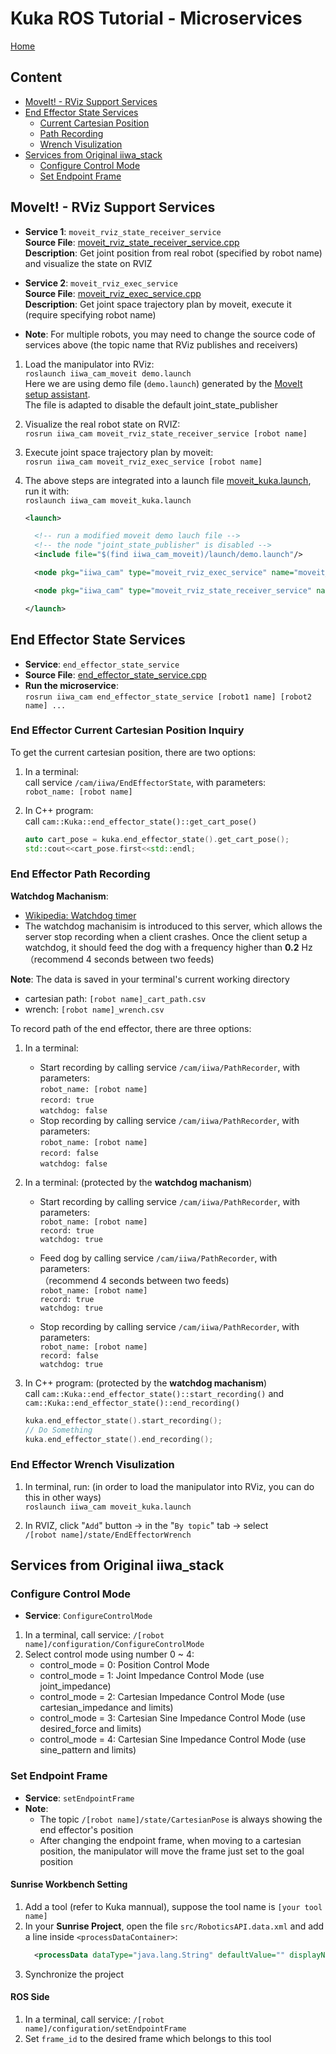 # Kuka ROS Tutorial - Microservices

[Home](../README.md)

## Content
- [MoveIt! - RViz Support Services](#moveit---rviz-support-services)
- [End Effector State Services ](#end-effector-state-services)
    - [Current Cartesian Position](#end-effector-current-cartesian-position-inquiry)
    - [Path Recording](#end-effector-path-recording)
    - [Wrench Visulization](#end-effector-wrench-visulization)
- [Services from Original iiwa_stack](#services-from-original-iiwastack)
    - [Configure Control Mode](#configure-control-mode)
    - [Set Endpoint Frame](#set-endpoint-frame)


## MoveIt! - RViz Support Services

 - **Service 1**: `moveit_rviz_state_receiver_service`  
   **Source File**: [moveit_rviz_state_receiver_service.cpp](../src/utilities/moveit_rviz_state_receiver_service.cpp)  
   **Description**: Get joint position from real robot (specified by robot name) and visualize the state on RVIZ

 - **Service 2**: `moveit_rviz_exec_service`  
   **Source File**: [moveit_rviz_exec_service.cpp](../src/utilities/moveit_rviz_exec_service.cpp)  
   **Description**: Get joint space trajectory plan by moveit, execute it (require specifying robot name)


-  **Note**: For multiple robots, you may need to change the source code of services above (the topic name that RViz publishes and receivers)

  1. Load the manipulator into RViz:   
    `roslaunch iiwa_cam_moveit demo.launch`  
    Here we are using demo file (`demo.launch`) generated by the [MoveIt setup assistant](http://docs.ros.org/en/kinetic/api/moveit_tutorials/html/doc/setup_assistant/setup_assistant_tutorial.html).   
    The  file is adapted to disable the default joint_state_publisher

  1. Visualize the real robot state on RVIZ:   
    `rosrun iiwa_cam moveit_rviz_state_receiver_service [robot name]`  

  1. Execute joint space trajectory plan by moveit:  
    `rosrun iiwa_cam moveit_rviz_exec_service [robot name]` 

  1. The above steps are integrated into a launch file [moveit_kuka.launch](../launch/moveit_kuka.launch), run it with:  
    `roslaunch iiwa_cam moveit_kuka.launch`

      ```xml
      <launch>

        <!-- run a modified moveit demo lauch file -->
        <!-- the node "joint_state_publisher" is disabled -->
        <include file="$(find iiwa_cam_moveit)/launch/demo.launch"/>

        <node pkg="iiwa_cam" type="moveit_rviz_exec_service" name="moveit_rviz_exec_service" output="screen"/>
      
        <node pkg="iiwa_cam" type="moveit_rviz_state_receiver_service" name="moveit_rviz_state_receiver_service" output="screen"/>

      </launch>

      ```


## End Effector State Services 

 - **Service**: `end_effector_state_service`  
 - **Source File**: [end_effector_state_service.cpp](../src/utilities/end_effector_state_service.cpp)  
 - **Run the microservice**:  
    `rosrun iiwa_cam end_effector_state_service [robot1 name] [robot2 name] ...`  

 ### End Effector Current Cartesian Position Inquiry
 To get the current cartesian position, there are two options:

  1. In a terminal:  
    call service `/cam/iiwa/EndEffectorState`, with parameters:   
    `robot_name: [robot name]`  

  1. In C++ program:  
    call `cam::Kuka::end_effector_state()::get_cart_pose()` 
      ```cpp
      auto cart_pose = kuka.end_effector_state().get_cart_pose();
      std::cout<<cart_pose.first<<std::endl;
      ```

### End Effector Path Recording

  **Watchdog Machanism**:  
  - [Wikipedia: Watchdog timer](https://en.wikipedia.org/wiki/Watchdog_timer)
  - The watchdog machanisim is introduced to this server, which allows the server stop recording when a client crashes. Once the client setup a watchdog, it should feed the dog with a frequency higher than **0.2** Hz （recommend 4 seconds between two feeds)

  **Note**: The data is saved in your terminal's current working directory  
  - cartesian path: `[robot name]_cart_path.csv`  
  - wrench: `[robot name]_wrench.csv`  

  To record path of the end effector, there are three options:
  
  1.  In a terminal:
      - Start recording by calling service `/cam/iiwa/PathRecorder`, with parameters:   
      `robot_name: [robot name]`  
      `record: true`  
      `watchdog: false`
      - Stop recording by calling service `/cam/iiwa/PathRecorder`, with parameters:   
      `robot_name: [robot name]`  
      `record: false`  
      `watchdog: false`  

  1. In a terminal: (protected by the **watchdog machanism**)  
      - Start recording by calling service `/cam/iiwa/PathRecorder`, with parameters:   
      `robot_name: [robot name]`  
      `record: true`  
      `watchdog: true`

      - Feed dog by calling service `/cam/iiwa/PathRecorder`, with parameters:  
      （recommend 4 seconds between two feeds)  
      `robot_name: [robot name]`  
      `record: true`  
      `watchdog: true`

      - Stop recording by calling service `/cam/iiwa/PathRecorder`, with parameters:   
      `robot_name: [robot name]`  
      `record: false`  
      `watchdog: true`  

  1.  In C++ program: (protected by the **watchdog machanism**)  
    call `cam::Kuka::end_effector_state()::start_recording()` and `cam::Kuka::end_effector_state()::end_recording()`
      ```cpp
      kuka.end_effector_state().start_recording();
      // Do Something
      kuka.end_effector_state().end_recording();
      ```
    

### End Effector Wrench Visulization


  1. In terminal, run: (in order to load the manipulator into RViz, you can do this in other ways)  
    `roslaunch iiwa_cam moveit_kuka.launch`  


  1. In RVIZ, click "`Add`" button -> in the "`By topic`" tab -> select  
  `/[robot name]/state/EndEffectorWrench`




## Services from Original iiwa_stack

### Configure Control Mode
- **Service**: `ConfigureControlMode`  
1. In a terminal, call service: `/[robot name]/configuration/ConfigureControlMode`   
1. Select control mode using number 0 ~ 4:
    - control_mode = 0: Position Control Mode
    - control_mode = 1: Joint Impedance Control Mode (use joint_impedance)
    - control_mode = 2: Cartesian Impedance Control Mode (use cartesian_impedance and limits)
    - control_mode = 3: Cartesian Sine Impedance Control Mode (use desired_force and limits)
    - control_mode = 4: Cartesian Sine Impedance Control Mode (use sine_pattern and limits)

### Set Endpoint Frame
- **Service**: `setEndpointFrame`  
- **Note**: 
    - The topic `/[robot name]/state/CartesianPose` is always showing the end effector's position
    - After changing the endpoint frame, when moving to a cartesian position, the manipulator will move the frame just set to the goal position
#### Sunrise Workbench Setting
1. Add a tool (refer to Kuka mannual), suppose the tool name is `[your tool name]`
1. In your **Sunrise Project**, open the file `src/RoboticsAPI.data.xml` and add a line inside `<processDataContainer>`: 
    ```xml
      <processData dataType="java.lang.String" defaultValue="" displayName="Tool" editableOnHmi="true" id="toolName" value="[your tool name]"/>
    ```
1. Synchronize the project


#### ROS Side
1. In a terminal, call service: `/[robot name]/configuration/setEndpointFrame`  
1. Set `frame_id` to the desired frame which belongs to this tool 














